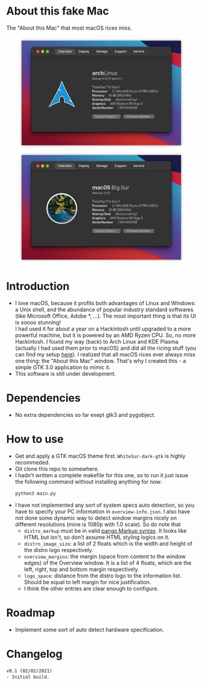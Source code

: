 # About this fake Mac

The "About this Mac" that most macOS rices miss.

<center>
<img src="first-preview.png" style="max-height:300px;"/>
<img src="first-bigsur-preview.png" style="max-height:300px;"/>
</center>

# Introduction
- I love macOS, because it profits both advantages of Linux and Windows: a Unix shell, and the abundance of popular industry standard softwares (like Microsoft Office, Adobe *, ...). The most important thing is that its UI is soooo stunning!<br>
I had used it for about a year on a Hackintosh until upgraded to a more powerful machine, but it is powered by an AMD Ryzen CPU. So, no more Hackintosh. I found my way (back) to Arch Linux and KDE Plasma (actually I had used them prior to macOS) and did all the ricing stuff (you can find my setup [here](https://github.com/hungngocphat01/KDEintosh)). I realized that all macOS rices ever always miss one thing: the "About this Mac" window. That's why I created this - a simple GTK 3.0 application to mimic it.
- This software is still under development.

# Dependencies
- No extra dependencies so far exept gtk3 and pygobject.

# How to use
- Get and apply a GTK macOS theme first. `WhiteSur-dark-gtk` is highly recommeded.
- Git clone this repo to somewhere.
- I hadn't written a complete makefile for this one, so to run it just issue the following command without installing anything for now:
    ```bash
    python3 main.py
    ```
- I have not implemented any sort of system specs auto detection, so you have to specify your PC information in `overview-info.json`. I also have not done some dynamic way to detect window margins nicely on different resolutions (mine is 1080p with 1.0 scale). So do note that 
    - `distro_markup` must be in valid [pango Markup syntax](https://developer.gnome.org/pango/stable/pango-Markup.html). It looks like HTML but isn't, so don't assume HTML styling logics on it.
    - `distro_image_size`: a list of 2 floats which is the width and height of the distro logo respectively.
    - `overview_margins`: the margin (space from content to the window edges) of the Overview window. It is a list of 4 floats, which are the left, right, top and bottom margin respectively.
    - `logo_space`: distance from the distro logo to the information list. Should be equal to left margin for nice justification.
    - I think the other entries are clear enough to configure.

# Roadmap
- Implement some sort of auto detect hardware specification.

# Changelog
```
v0.1 (02/02/2021)
- Initial build.
```
